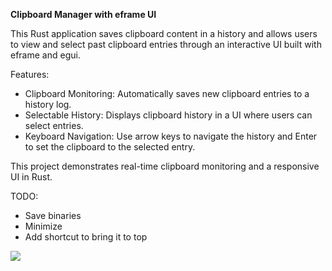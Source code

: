 **Clipboard Manager with eframe UI**

This Rust application saves clipboard content in a history and allows users to view and select past clipboard entries through an interactive UI built with eframe and egui.

Features:

- Clipboard Monitoring: Automatically saves new clipboard entries to a history log.
- Selectable History: Displays clipboard history in a UI where users can select entries.
- Keyboard Navigation: Use arrow keys to navigate the history and Enter to set the clipboard to the selected entry.

This project demonstrates real-time clipboard monitoring and a responsive UI in Rust.

TODO:
- Save binaries
- Minimize
- Add shortcut to bring it to top

![](https://github.com/JulioMProyecto1/clipper/blob/main/assets/recording_gif.gif)
